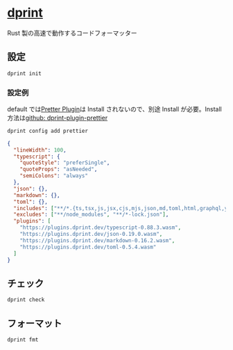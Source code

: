 # [dprint](https://dprint.dev/)

Rust 製の高速で動作するコードフォーマッター

## 設定

```sh
dprint init
```

### 設定例

default では[Pretter Plugin](https://dprint.dev/plugins/prettier/)は Install されないので、別途 Install が必要。Install 方法は[github: dprint-plugin-prettier](https://github.com/dprint/dprint-plugin-prettier/releases/)

```sh
dprint config add prettier
```

```json
{
  "lineWidth": 100,
  "typescript": {
    "quoteStyle": "preferSingle",
    "quoteProps": "asNeeded",
    "semiColons": "always"
  },
  "json": {},
  "markdown": {},
  "toml": {},
  "includes": ["**/*.{ts,tsx,js,jsx,cjs,mjs,json,md,toml,html,graphql,yml}"],
  "excludes": ["**/node_modules", "**/*-lock.json"],
  "plugins": [
    "https://plugins.dprint.dev/typescript-0.88.3.wasm",
    "https://plugins.dprint.dev/json-0.19.0.wasm",
    "https://plugins.dprint.dev/markdown-0.16.2.wasm",
    "https://plugins.dprint.dev/toml-0.5.4.wasm"
  ]
}
```

## チェック

```sh
dprint check
```

## フォーマット

```sh
dprint fmt
```
